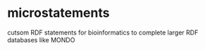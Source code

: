 # microstatements
cutsom RDF statements for bioinformatics to complete larger RDF databases like MONDO

